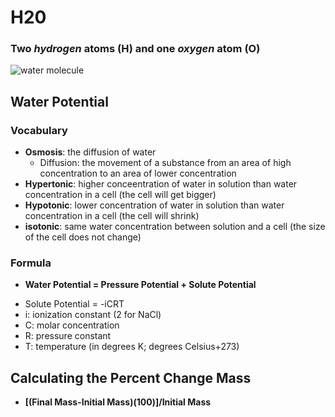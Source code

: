 # H20
### **Two** _hydrogen_ atoms (H) and **one** _oxygen_ atom (O)
![water molecule](https://www.google.com/url?sa=i&url=https%3A%2F%2Fwww.chemistryworld.com%2Fpodcasts%2Fwater%2F3005993.article&psig=AOvVaw3BlmiCwzMS2e3p1tSXzzxT&ust=1664646904706000&source=images&cd=vfe&ved=0CAkQjRxqFwoTCLDiqZOLvfoCFQAAAAAdAAAAABAc)
## Water Potential
### Vocabulary
- **Osmosis**: the diffusion of water
  * Diffusion: the movement of a substance from an area of high concentration to an area of lower concentration
- **Hypertonic**: higher conceentration of water in solution than water concentration in a cell (the cell will get bigger)
- **Hypotonic**: lower concentration of water in solution than water concentration in a cell (the cell will shrink)
- **isotonic**: same water concentration between solution and a cell (the size of the cell does not change)
### Formula
- **Water Potential = Pressure Potential + Solute Potential**
 * Solute Potential = -iCRT
  * i: ionization constant (2 for NaCl)
  * C: molar concentration
  * R: pressure constant
  * T: temperature (in degrees K; degrees Celsius+273)
## Calculating the Percent Change Mass
- **[(Final Mass-Initial Mass)(100)]/Initial Mass**
